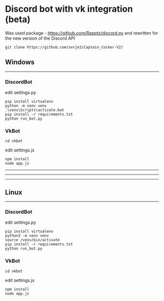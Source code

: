 # Discord bot with vk integration  (beta)
Was used package - https://github.com/Rapptz/discord.py and rewritten for the new version of the Discord API
    
    
    git clone https://github.com/serje3/Captain_Cocker-V2/

## Windows  

---

### DiscordBot  
 edit settings.py  
 
    pip install virtualenv
    python -m venv venv
    .\venv\Scripts\activate.bat
    pip install -r requirements.txt
    python run_bot.py
    
### VkBot
    
    cd vkbot
 edit settings.js  
 
    npm install
    node app.js

---
---
---

## Linux  

---

### DiscordBot  
 edit settings.py  
 
    pip install virtualenv
    python3 -m venv venv
    source /venv/bin/activate
    pip install -r requirements.txt
    python run_bot.py
### VkBot
    
    cd vkbot
 edit settings.js  
 
    npm install
    node app.js
    
    
